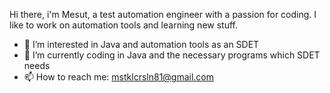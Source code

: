 Hi there, i'm Mesut, a test automation engineer with a passion for coding. I like to work on automation tools and learning new stuff. 

- 👀 I’m interested in Java and automation tools as an SDET
- 🌱 I’m currently coding in Java and the necessary programs which SDET needs
- 📫 How to reach me: mstklcrsln81@gmail.com

<!---
mstklcrsln/mstklcrsln is a ✨ special ✨ repository because its `README.md` (this file) appears on your GitHub profile.
You can click the Preview link to take a look at your changes.
--->
